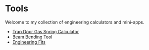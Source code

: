 # Tools

Welcome to my collection of engineering calculators and mini-apps.

- [Trap Door Gas Spring Calculator](./tools/door-spring-app/)
- [Beam Bending Tool](./tools/beam-bending/)
- [Engineering Fits](./tools/fits/)
